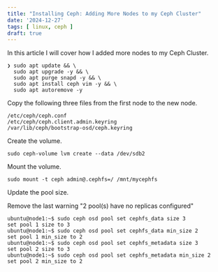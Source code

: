 ```yaml
---
title: "Installing Ceph: Adding More Nodes to my Ceph Cluster"
date: '2024-12-27'
tags: [ linux, ceph ]
draft: true
---
```


In this article I will cover how I added more nodes to my Ceph Cluster.

<!-- more -->

```shell
❯ sudo apt update && \
  sudo apt upgrade -y && \
  sudo apt purge snapd -y && \
  sudo apt install ceph vim -y && \
  sudo apt autoremove -y
```

Copy the following three files from the first node to the new node.
```
/etc/ceph/ceph.conf
/etc/ceph/ceph.client.admin.keyring
/var/lib/ceph/bootstrap-osd/ceph.keyring
```

Create the volume.
```shell
sudo ceph-volume lvm create --data /dev/sdb2
```

Mount the volume.
```
sudo mount -t ceph admin@.cephfs=/ /mnt/mycephfs
```

Update the pool size.

Remove the last warning "2 pool(s) have no replicas configured"
```
ubuntu@node1:~$ sudo ceph osd pool set cephfs_data size 3
set pool 1 size to 3
ubuntu@node1:~$ sudo ceph osd pool set cephfs_data min_size 2
set pool 1 min_size to 2
ubuntu@node1:~$ sudo ceph osd pool set cephfs_metadata size 3
set pool 2 size to 3
ubuntu@node1:~$ sudo ceph osd pool set cephfs_metadata min_size 2
set pool 2 min_size to 2
```
